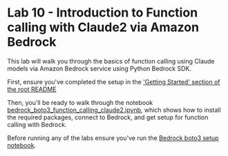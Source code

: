 # Lab 10 - Introduction to Function calling with Claude2 via Amazon Bedrock

This lab will walk you through the basics of function calling using Claude models via Amazon Bedrock service using Python Bedrock SDK. 

First, ensure you've completed the setup in the ['Getting Started' section of the root README](../README.md#Getting-started)

Then, you'll be ready to walk through the notebook [bedrock_boto3_function_calling_claude2.ipynb](bedrock_boto3_function_calling_claude2.ipynb), which shows how to install the required packages, connect to Bedrock, and get setup for function calling with Bedrock.

Before running any of the labs ensure you've run the [Bedrock boto3 setup notebook](../00_Intro/bedrock_boto3_setup.ipynb#Prerequisites).
